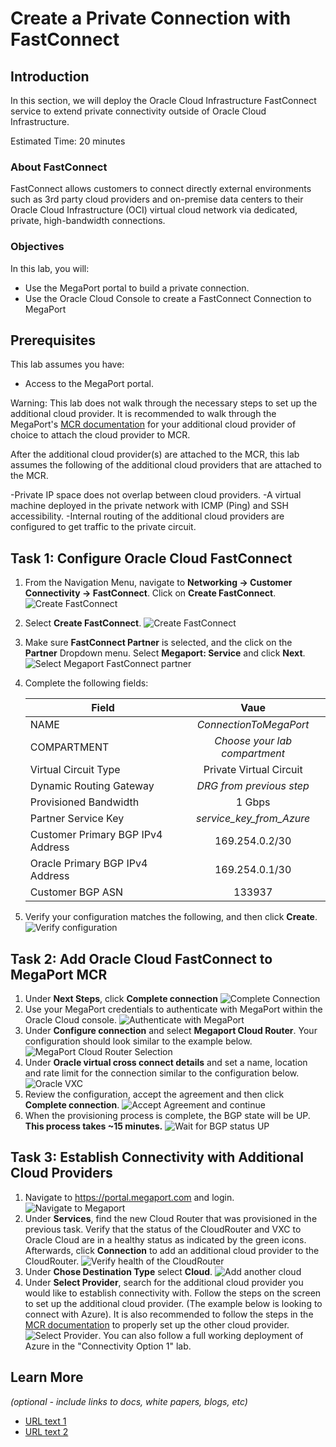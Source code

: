 # Create a Private Connection with FastConnect

## Introduction

In this section, we will deploy the Oracle Cloud Infrastructure FastConnect service to extend private connectivity outside of Oracle Cloud Infrastructure.

Estimated Time: 20 minutes

### About FastConnect

FastConnect allows customers to connect directly external environments such as 3rd party cloud providers and on-premise data centers to their Oracle Cloud Infrastructure (OCI) virtual cloud network via dedicated, private, high-bandwidth connections.

### Objectives

In this lab, you will:

* Use the MegaPort portal to build a private connection.
* Use the Oracle Cloud Console to create a FastConnect Connection to MegaPort

## Prerequisites

This lab assumes you have:

* Access to the MegaPort portal.

Warning: This lab does not walk through the necessary steps to set up the additional cloud provider. It is recommended to walk through the MegaPort's [MCR documentation](https://docs.megaport.com/cloud/mcr/) for your additional cloud provider of choice to attach the cloud provider to MCR. 

After the additional cloud provider(s) are attached to the MCR, this lab assumes the following of the additional cloud providers that are attached to the MCR.

-Private IP space does not overlap between cloud providers.
-A virtual machine deployed in the private network with ICMP (Ping) and SSH accessibility.
-Internal routing of the additional cloud providers are configured to get traffic to the private circuit.

## Task 1: Configure Oracle Cloud FastConnect

1. From the Navigation Menu, navigate to **Networking -> Customer Connectivity -> FastConnect**. Click on **Create FastConnect**.
  ![Create FastConnect](images/mp_fc_1.png)
2. Select **Create FastConnect**.
  ![Create FastConnect](images/mp_fc_2.png)
3. Make sure **FastConnect Partner** is selected, and the click on the **Partner** Dropdown menu. Select **Megaport: Service** and click **Next**.
  ![Select Megaport FastConnect partner](images/mp_fc_3.png)
4. Complete the following fields:

    |                  **Field**              |    **Vaue**  |
    |----------------------------------------|:------------:|
    |NAME |    _ConnectionToMegaPort_   |
    |COMPARTMENT |  *Choose your lab compartment*    |
    |Virtual Circuit Type|    Private Virtual Circuit    |
    |Dynamic Routing Gateway|  *DRG from previous step*  |
    |Provisioned Bandwidth|    1 Gbps    |
    |Partner Service Key|    *service_key_from_Azure*    |
    |Customer Primary BGP IPv4 Address|    169.254.0.2/30    |
    |Oracle Primary BGP IPv4 Address|    169.254.0.1/30    |
    |Customer BGP ASN|    133937    |

5. Verify your configuration matches the following, and then click **Create**.
  ![Verify configuration](images/mp_fc_4.png)

## Task 2: Add Oracle Cloud FastConnect to MegaPort MCR

1. Under **Next Steps**, click **Complete connection**
  ![Complete Connection](images/mp_mcr_1.png)
2. Use your MegaPort credentials to authenticate with MegaPort within the Oracle Cloud console.
  ![Authenticate with MegaPort](images/mp_mcr_2.png)
3. Under **Configure connection** and select **Megaport Cloud Router**. Your configuration should look similar to the example below.
  ![MegaPort Cloud Router Selection](images/mp_mcr_3.png)
4. Under **Oracle virtual cross connect details** and set a name, location and rate limit for the connection similar to the configuration below.
  ![Oracle VXC](images/mp_mcr_4.png)
5. Review the configuration, accept the agreement and then click **Complete connection**.
  ![Accept Agreement and continue](images/mp_mcr_5.png)
6. When the provisioning process is complete, the BGP state will be UP. **This process takes ~15 minutes.**
  ![Wait for BGP status UP](images/mp_mcr_6.png)

## Task 3: Establish Connectivity with Additional Cloud Providers

1. Navigate to https://portal.megaport.com and login.
  ![Navigate to Megaport](images/mp_portal_1.png)
2. Under **Services**, find the new Cloud Router that was provisioned in the previous task. Verify that the status of the CloudRouter and VXC to Oracle Cloud are in a healthy status as indicated by the green icons. Afterwards, click **Connection** to add an additional cloud provider to the CloudRouter.
  ![Verify health of the CloudRouter](images/mp_portal_2.png)
3. Under **Chose Destination Type** select **Cloud**.
  ![Add another cloud](images/mp_portal_3.png)
4. Under **Select Provider**, search for the additional cloud provider you would like to establish connectivity with. Follow the steps on the screen to set up the additional cloud provider. (The example below is looking to connect with Azure). It is also recommended to follow the steps in the [MCR documentation](https://docs.megaport.com/cloud/mcr/) to properly set up the other cloud provider.
  ![Select Provider](images/mp_portal_4.png). You can also follow a full working deployment of Azure in the "Connectivity Option 1" lab.

## Learn More

*(optional - include links to docs, white papers, blogs, etc)*

* [URL text 1](http://docs.oracle.com)
* [URL text 2](http://docs.oracle.com)